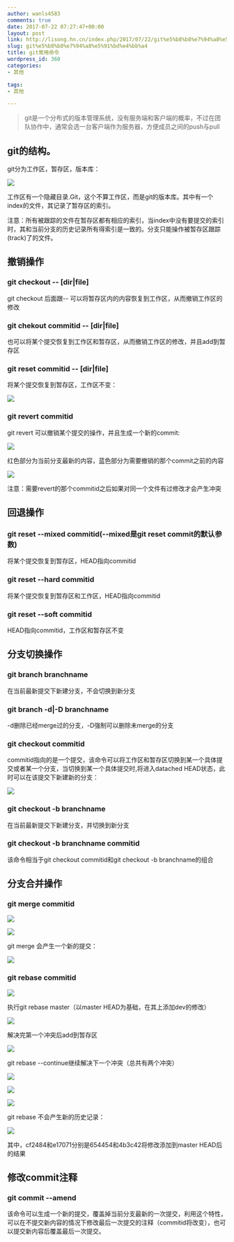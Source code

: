 ```yaml
---
author: wanls4583
comments: true
date: 2017-07-22 07:27:47+00:00
layout: post
link: http://lisong.hn.cn/index.php/2017/07/22/git%e5%b8%b8%e7%94%a8%e5%91%bd%e4%bb%a4/
slug: git%e5%b8%b8%e7%94%a8%e5%91%bd%e4%bb%a4
title: git常用命令
wordpress_id: 360
categories:
- 其他

tags:
- 其他

---
```


>git是一个分布式的版本管理系统，没有服务端和客户端的概率，不过在团队协作中，通常会选一台客户端作为服务器，方便成员之间的push与pull

## git的结构。
git分为工作区，暂存区，版本库：

![](http://lisong-blog.gz.bcebos.com/git-0.jpg?authorization=bce-auth-v1%2F99d20c83bd45422eb6ca5fe083097f9c%2F2017-07-22T08%3A10%3A35Z%2F-1%2Fhost%2F69de46a299c5baaf597a138a9deb596bff10cfdd0e87390aede40696e7b7e3ac)

工作区有一个隐藏目录.Git，这个不算工作区，而是git的版本库。其中有一个index的文件，其记录了暂存区的索引。

注意：所有被跟踪的文件在暂存区都有相应的索引，当index中没有要提交的索引时，其和当前分支的历史记录所有得索引是一致的。分支只能操作被暂存区跟踪(track)了的文件。

## 撤销操作
### git checkout -- [dir|file]
git checkout 后面跟-- 可以将暂存区内的内容恢复到工作区，从而撤销工作区的修改

### git chekout commitid -- [dir|file]
也可以将某个提交恢复到工作区和暂存区，从而撤销工作区的修改，并且add到暂存区

### git reset commitid -- [dir|file]
将某个提交恢复到暂存区，工作区不变：

![](http://lisong-blog.gz.bcebos.com/git-1.png?authorization=bce-auth-v1%2F99d20c83bd45422eb6ca5fe083097f9c%2F2017-07-22T08%3A12%3A15Z%2F-1%2Fhost%2Fa322a01f72397ce5d1d56646cabfcf44d55a1e513d2f5475d5e27eb6d5ba035c)

### git revert commitid
git revert 可以撤销某个提交的操作，并且生成一个新的commit:

![](http://lisong-blog.gz.bcebos.com/git-2.png?authorization=bce-auth-v1%2F99d20c83bd45422eb6ca5fe083097f9c%2F2017-07-22T08%3A34%3A47Z%2F-1%2Fhost%2Fa325623033bbaf6c7dee280686723c13d49cad25d08eb8e85bda0510f641e4f7)

红色部分为当前分支最新的内容，蓝色部分为需要撤销的那个commit之前的内容

![](http://lisong-blog.gz.bcebos.com/git-3.png?authorization=bce-auth-v1%2F99d20c83bd45422eb6ca5fe083097f9c%2F2017-07-22T08%3A32%3A29Z%2F-1%2Fhost%2Fb04d3b3f429e930d55ca72f8d7158f63c983329f6402c692e9d4128d32f8473a)

注意：需要revert的那个commitid之后如果对同一个文件有过修改才会产生冲突

## 回退操作
### git reset --mixed commitid(--mixed是git reset commit的默认参数)
将某个提交恢复到暂存区，HEAD指向commitid

### git reset --hard commitid
将某个提交恢复到暂存区和工作区，HEAD指向commitid

### git reset --soft commitid
HEAD指向commitid，工作区和暂存区不变

## 分支切换操作
### git branch branchname 
在当前最新提交下新建分支，不会切换到新分支

### git branch -d|-D branchname 
-d删除已经merge过的分支，-D强制可以删除未merge的分支

### git checkout commitid
commitid指向的是一个提交，该命令可以将工作区和暂存区切换到某一个具体提交或者某一个分支，当切换到某一个具体提交时,将进入datached HEAD状态，此时可以在该提交下新建新的分支：

![](http://lisong-blog.gz.bcebos.com/git-4.png?authorization=bce-auth-v1%2F99d20c83bd45422eb6ca5fe083097f9c%2F2017-07-22T08%3A52%3A37Z%2F-1%2Fhost%2Fcd4d86e2734971c076553f919c36cb40781a93dbf5c65a83d9a24487f08c8868)

### git checkout -b branchname
在当前最新提交下新建分支，并切换到新分支

### git checkout -b branchname commitid
该命令相当于git checkout commitid和git checkout -b branchname的组合

## 分支合并操作
### git merge commitid
![](http://lisong-blog.gz.bcebos.com/git-5.png?authorization=bce-auth-v1%2F99d20c83bd45422eb6ca5fe083097f9c%2F2017-07-22T09%3A18%3A57Z%2F-1%2Fhost%2F27e50b7f34eaa9418f94cb8c0c72d1d7a57a74023c212d986b8cd8f545ae364e)

![](http://lisong-blog.gz.bcebos.com/git-6.png?authorization=bce-auth-v1%2F99d20c83bd45422eb6ca5fe083097f9c%2F2017-07-22T09%3A19%3A36Z%2F-1%2Fhost%2F38694ca9c798983f71394f4707824a13e5c2ae358017adbf051af18a808c3b4c)

git merge 会产生一个新的提交：

![](http://lisong-blog.gz.bcebos.com/git-7.png?authorization=bce-auth-v1%2F99d20c83bd45422eb6ca5fe083097f9c%2F2017-07-22T09%3A34%3A47Z%2F-1%2Fhost%2F00056c8f3cdc912ce1f9bfe6691b670b9baee348314304bd65437ff40f5f6926)

### git rebase commitid
![](http://lisong-blog.gz.bcebos.com/git-8.png?authorization=bce-auth-v1%2F99d20c83bd45422eb6ca5fe083097f9c%2F2017-07-22T09%3A43%3A19Z%2F-1%2Fhost%2F370a5a781d44df0ba2bb5a6d897f86725b90fc6dce55d60cbdd3cc4a1b12147f)

执行git rebase master（以master HEAD为基础，在其上添加dev的修改）

![](http://lisong-blog.gz.bcebos.com/git-9.png?authorization=bce-auth-v1%2F99d20c83bd45422eb6ca5fe083097f9c%2F2017-07-22T09%3A47%3A38Z%2F-1%2Fhost%2Fb9cc0be7473685fa67d480696b974f6a5723d939a9c38ecbf4c944d89fbeec68)

解决完第一个冲突后add到暂存区

![](http://lisong-blog.gz.bcebos.com/git-10.png?authorization=bce-auth-v1%2F99d20c83bd45422eb6ca5fe083097f9c%2F2017-07-22T09%3A49%3A58Z%2F-1%2Fhost%2F1712837ec9aa91f3f787acbaa6bc09aaa30164e66ae7e33b3b2404e46736274e)

git rebase --continue继续解决下一个冲突（总共有两个冲突）

![](http://lisong-blog.gz.bcebos.com/git-11.png?authorization=bce-auth-v1%2F99d20c83bd45422eb6ca5fe083097f9c%2F2017-07-22T09%3A52%3A40Z%2F-1%2Fhost%2F6c55e6d373d7229657a15acc3302e0f5b136578fa112c91f66c8528ec56a0b28)

![](http://lisong-blog.gz.bcebos.com/git-12.png?authorization=bce-auth-v1%2F99d20c83bd45422eb6ca5fe083097f9c%2F2017-07-22T09%3A56%3A09Z%2F-1%2Fhost%2F7cba09c6e40d3d82110d6bd9f869685321890a0aac511b54e7e4aadd21b1911e)

![](http://lisong-blog.gz.bcebos.com/git-13.png?authorization=bce-auth-v1%2F99d20c83bd45422eb6ca5fe083097f9c%2F2017-07-22T10%3A01%3A57Z%2F-1%2Fhost%2F6d09591865df43dc511b61f2bcc74dc44aaf4fdfbe1d8d499548edcc14ace38d)

git rebase 不会产生新的历史记录：

![](http://lisong-blog.gz.bcebos.com/git-14.png?authorization=bce-auth-v1%2F99d20c83bd45422eb6ca5fe083097f9c%2F2017-07-22T10%3A13%3A33Z%2F-1%2Fhost%2F36df9a6475e81771ad300ab86870d9fad60ca2bf1a64accdf79bbbc07c638de4)

其中，cf2484和e17071分别是654454和4b3c42将修改添加到master HEAD后的结果

## 修改commit注释
### git commit --amend
该命令可以生成一个新的提交，覆盖掉当前分支最新的一次提交，利用这个特性，可以在不提交新内容的情况下修改最后一次提交的注释（commitid将改变），也可以提交新内容后覆盖最后一次提交。
